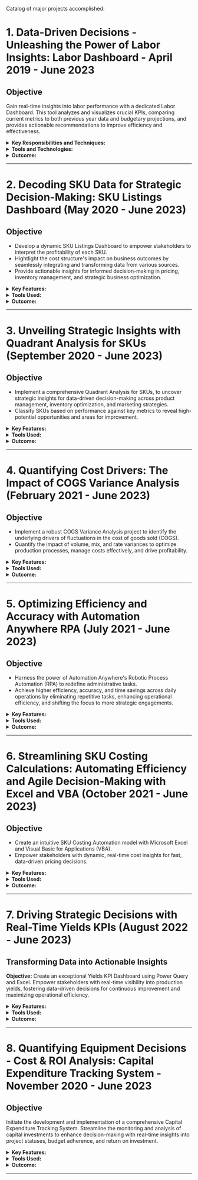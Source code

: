Catalog of major projects accomplished:
# 1. Data-Driven Decisions - Unleashing the Power of Labor Insights: Labor Dashboard - April 2019 - June 2023

## Objective
Gain real-time insights into labor performance with a dedicated Labor Dashboard. This tool analyzes and visualizes crucial KPIs, comparing current metrics to both previous year data and budgetary projections, and provides actionable recommendations to improve efficiency and effectiveness.

<details>
<summary><strong>Key Responsibilities and Techniques:</strong></summary>

- **Data Collection:**
  - Consolidated raw data from diverse sources, including production logs, employee records, and financial reports, to create a comprehensive dataset.
- **Data Processing and Cleaning:**
  - Leveraged Microsoft Power Query to clean and transform raw data, ensuring accuracy and reliability for analysis.
  - Proactively addressed missing or inconsistent data to maintain data integrity.
- **Metric Definition and Calculation:**
  - Defined and compute key performance indicators (KPIs), such as Kg per man hour and cost per kg, aligning with organizational goals and performance benchmarks.
  - Utilized DAX with Microsoft Power Pivot to effectively aggregate and visualize data, enabling insightful analysis.
- **Comparison Analysis:**
  - Facilitated comprehensive comparisons of current performance metrics against previous year's data and established budgetary targets, highlighting trends and deviations.
- **Visualization:**
  - Built interactive and visually compelling dashboards using Microsoft Power Pivot, enabling stakeholders to effortlessly explore and grasp key labor insights.
  - Incorporated meaningful data visualizations, such as KPI charts, trend lines, and comparison tables, to enhance understanding and communication of results.
- **Insightful Reporting:**
  - Crafted detailed reports that encapsulated critical trends, pinpointed areas for improvement, and identified potential cost-saving opportunities.
  - Provided actionable recommendations grounded in data-driven analysis, fostering strategic initiatives to optimize labor efficiency and cost-effectiveness.
- **Iterative Improvement:**
  - Delivered continuous improvement through weekly updates and stakeholder discussions, incorporating feedback to refine dashboard functionality and user experience.
</details>

<details>
<summary><strong>Tools and Technologies:</strong></summary>
- Microsoft Power Query and Power Pivot: Data processing, analysis, and interactive data visualization for dashboard.
</details>

<details>
<summary><strong>Outcome:</strong></summary>

The Labor Dashboard delivers a dynamic, timeline-based overview of labor efficiency and cost performance, empowering stakeholders with actionable insights to drive continuous improvement. Key outcomes include:
- Enhanced visibility into labor trends and patterns, enabling proactive decision-making.
- Identified areas for optimization, led to increased productivity and cost savings.
- Informed resource allocation and strategic workforce planning.
- Avocated for data-driven decision-making culture, fostered a performance-oriented environment.
</details>

---

# 2. Decoding SKU Data for Strategic Decision-Making: SKU Listings Dashboard  (May 2020 - June 2023)

## Objective
- Develop a dynamic SKU Listings Dashboard to empower stakeholders to interpret the profitability of each SKU.
- Hightlight the cost structure's impact on business outcomes by seamlessly integrating and transforming data from various sources.
- Provide actionable insights for informed decision-making in pricing, inventory management, and strategic business optimization.

<details>
<summary><strong>Key Features:</strong></summary>
- **Data Integration:**
  - Centralized and integrated data from sales reports, profit and loss statements, COGs, labor costs, and discounts for each SKU.
- **Cost Breakdown:**
  - Facilitated a comprehensive analysis of cost components for each SKU, including raw materials, labor, and the impact of discounts.
- **Profitability Analysis:**
  - Empowered stakeholders to trace the financial journey of each SKU, from sales revenue through cost components to net profit.
- **Visualization:**
  - Employed advanced visualization techniques for SKU-specific information, enhancing exploration and interpretation.
- **Interactive Dashboards:**
  - Developed interactive dashboards for users to drill down into specific SKUs, fostering proactive decision-making.
- **Iterative Refinement:**
  - Led the charge for continuous improvement through ongoing refinement based on user feedback, ensuring dashboard functionality aligns with evolving needs.
</details>
<details>
<summary><strong>Tools Used:</strong></summary>
- Microsoft Power Query and Power Pivot: Data processing, analysis, and interactive data visualization.
</details>
<details>
<summary><strong>Outcome:</strong></summary>
**Decoding Profitability for Informed Decisions:**
The SKU Listings Dashboard serves as a comprehensive decision-support tool, offering clear views of cost breakdowns for each SKU, impact of discounts, and providing actionable insights into individual product profitability. Key outcomes include:

- Enhanced visibility into SKU-level profitability for data-driven pricing strategies and inventory optimization.
- Informed decision-making regarding product mix and strategic resource allocation.
- Promoted a data centric culture, fostering continuous improvement and profitability growth.
**Visualizing Profitability for Strategic Advantage:**
By visualizing SKU profitability dynamics, the dashboard empowers stakeholders to make informed decisions that drive business growth and profitability.

</details>

---


# 3. Unveiling Strategic Insights with Quadrant Analysis for SKUs (September 2020 - June 2023)

## Objective
- Implement a comprehensive Quadrant Analysis for SKUs, to uncover strategic insights for data-driven decision-making across product management, inventory optimization, and marketing strategies.
- Classify SKUs based on performance against key metrics to reveal high-potential opportunities and areas for improvement.

<details>
<summary><strong>Key Features:</strong></summary>
- **Strategic Metric Selection:**
  - Identified and selected relevant metrics reflecting SKU performance, considering factors such as sales volume, profitability, market share, and customer satisfaction scores.
- **Dynamic Quadrant Framework:**
  - Developed a versatile quadrant framework to categorize SKUs based on performance, creating meaningful segments such as High Flyers, Stable Streamers, Challengers, and Laggards..
- **Interactive Data Visualization:**
  - Created engaging and interactive quadrant charts using Microsoft Excel's visualization tools.
- **Actionable Insights and Strategies:**
  - Extracted actionable insights from SKU positions within the quadrant framework, informing strategic decisions in areas such as inventory optimization, targeted marketing, product development, and resource allocation.
- **Iterative Improvement:**
  - Actively incorporated stakeholder feedback to continuously refine the quadrant model, ensuring its relevance, accuracy, and alignment with evolving business needs.
</details>
<details>
<summary><strong>Tools Used:</strong></summary>
- Microsoft Excel for data analysis, calculations, and interactive visualization.
</details>
<details>
<summary><strong>Outcome:</strong></summary>
**Highlight Strategic Opportunities for SKU Excellence:**
The Quadrant Analysis for SKUs stands as a powerful decision-support tool, providing a dynamic representation of product performance. Key outcomes include:

- Enhanced visibility into SKU performance for data-driven decision-making.
- Identification of high-performing SKUs for focused growth strategies.
- Recognition of underperforming SKUs for improvement initiatives.
- Informed inventory management strategies for optimal stock levels.
**Visualizing Insights for Strategic Action:**
By bringing SKU performance to life through compelling visualizations, the Quadrant Analysis empowers stakeholders to make strategic decisions that elevate product management, optimize inventory, and drive business success.

</details>

---


# 4. Quantifying Cost Drivers: The Impact of COGS Variance Analysis (February 2021 - June 2023)

## Objective
- Implement a robust COGS Variance Analysis project to identify the underlying drivers of fluctuations in the cost of goods sold (COGS).
- Quantify the impact of volume, mix, and rate variances to optimize production processes, manage costs effectively, and drive profitability.

<details>
<summary><strong>Key Features:</strong></summary>
- **Standardized Methodology for Precision:**
  - Adopted a rigorous standardized methodology for identifying and quantifying volume, mix, and rate variances within COGS.
- **Comprehensive Data Integration:**
  - Gathered comprehensive data from production records, sales reports, and cost accounting systems for in-depth variance analysis.
- **Powerful Analysis Framework:**
  - Developed a robust framework for isolating and examining each variance component individually, enabling a granular understanding of their distinct contributions to COGS fluctuations.
- **Illuminating Visualizations for Clarity:**
  - Utilized compelling visual representations, including interactive charts and dashboards, to communicate the impact of each variance category effectively.
</details>
<details>
<summary><strong>Tools Used:</strong></summary>
- Microsoft Excel BI tools for data analysis, calculations, and compelling visualizations.
</details>
<details>
<summary><strong>Outcome:</strong></summary>
**Harnessing Insights for Cost Control and Profit Maximization:**
The COGS Variance Analysis project delivers a comprehensive understanding of key drivers influencing manufacturing costs. Key outcomes include:

- Enhanced visibility into the impact of volume, mix, and rate variances on COGS.
- Identification of areas for optimization within production processes for cost savings and efficiency gains.
- Informed decision-making regarding resource allocation, pricing strategies, and inventory management.
- Proactive identification of potential risks and challenges.
- Fostering a data-driven culture prioritizing continuous improvement and cost optimization.
**Visualizing Variances for Strategic Action:**
Making COGS variances tangible and actionable through intuitive visualizations, the analysis empowers stakeholders to make informed decisions that drive cost efficiency, profitability, and overall business success.

</details>

---


# 5. Optimizing Efficiency and Accuracy with Automation Anywhere RPA (July 2021 - June 2023)

## Objective
- Harness the power of Automation Anywhere's Robotic Process Automation (RPA) to redefine administrative tasks.
- Achieve higher efficiency, accuracy, and time savings across daily operations by eliminating repetitive tasks, enhancing operational efficiency, and shifting the focus to more strategic engagements.

<details>
<summary><strong>Key Features:</strong></summary>
- **Strategic Task Selection:**
  - Meticulously identified and prioritized administrative tasks with the highest RPA potential.
- **Intuitive Bot Task Creation:**
  - Seamlessly configured and deployed RPA bots, ensuring flawless integration with existing systems and workflows.
- **Comprehensive Process Mapping:**
  - Meticulously mapped end-to-end processes, defining logical steps, decision points, and exception handling mechanisms for robust and adaptable RPA workflows.
- **Exceptional Error Mitigation:**
  - Implemented proactive exception handling strategies within RPA bots to address potential variations and prevent errors, safeguarding data integrity and process continuity.
- **Rigorous Testing and Validation:**
  - Conducted thorough testing and validation to ensure the reliability, accuracy, and compliance of RPA bots with business rules and regulations.
- **Empowering User Adoption:**
  - Provided comprehensive training and support to staff on interacting with, monitoring, and managing RPA bots effectively.
</details>
<details>
<summary><strong>Tools Used:</strong></summary>
- Automation Anywhere RPA Platform: Leveraged RPA platform for end-to-end automation development, deployment, management, and monitoring.
</details>
<details>
<summary><strong>Outcome:</strong></summary>
**Transforming Administrative Landscapes, Elevating Performance:**
The Automation Anywhere RPA implementation has delivered a remarkable transformation of administrative tasks, resulting in:

- Substantial time savings with a significant reduction in manual, repetitive tasks.
- Minimization of errors and enhanced accuracy through automated processes.
- Boosted operational efficiency, streamlined workflows, and accelerated task completion.
- Automation enables a shift towards more strategic initiatives and creative problem-solving to established, agile, and scalable operations, driving continuous improvement.
</details>

---


# 6. Streamlining SKU Costing Calculations: Automating Efficiency and Agile Decision-Making with Excel and VBA (October 2021 - June 2023)

## Objective
- Create an intuitive SKU Costing Automation model with Microsoft Excel and Visual Basic for Applications (VBA).
- Empower stakeholders with dynamic, real-time cost insights for fast, data-driven pricing decisions.

<details>
<summary><strong>Key Features:</strong></summary>
- **Intelligent Template Design:**
  - Developed a dynamic Excel template integrated with VBA to streamline SKU costing, eliminating time-consuming manual calculations.
- **Seamless Data Integration:**
  - Established effortless connections with external data sources to ensure real-time accuracy of dry goods and raw meat costs.
- **Adaptable Recipe Adjustment:**
  - Created an intuitive user interface for effortless adaptation of recipes and accounting for fluctuations in ingredient costs or quantities.
- **Automated Cost Calculation Orchestration:**
  - Automated the entire cost calculation process, delivering accurate results within hours instead of days.
- **Scenario Analysis for Strategic Forecasting:**
  - Empowered users to navigate diverse cost scenarios through integrated scenario analysis capabilities.
- **Compelling Visual Communication:**
  - Incorporated user-friendly reports and dashboards for SKU costing breakdowns, accelerating comprehension and decision-making.
</details>
<details>
<summary><strong>Tools Used:</strong></summary>
- Microsoft Excel: For dynamic template creation, seamless data integration, and intuitive user interface design.
- Visual Basic for Applications (VBA): Leveraged VBA to automate complex calculations and enhance user interactivity.
</details>
<details>
<summary><strong>Outcome:</strong></summary>
**Accelerated Insights, Empowered Decisions:**
The automated SKU Costing Model has redefined SKU costing, unlocking efficiency and insight with a drastic reduction in task completion times. The project delivers a user-friendly and adaptable solution, enabling stakeholders to make informed pricing decisions with increased speed and confidence, guided by real-time cost data and robust scenario analysis capabilities.

</details>

---


# 7. Driving Strategic Decisions with Real-Time Yields KPIs (August 2022 - June 2023)

## Transforming Data into Actionable Insights
**Objective:**
Create an exceptional Yields KPI Dashboard using Power Query and Excel. Empower stakeholders with real-time visibility into production yields, fostering data-driven decisions for continuous improvement and maximizing operational efficiency.

<details>
<summary><strong>Key Features:</strong></summary>

- **Seamless Data Integration:**
  - Masterfully integrated diverse data streams using Power Query for a unified view of processing, cooking, and finishing yields for each SKU and batch.
- **Interactive Visual Storytelling:**
  - Developed an engaging dashboard that focus on yield KPIs, enabling users to explore data for actionable insights.
- **Real-Time Data Pulse:**
  - Established automated processes for the dashboard to reflect the most current and accurate yield information.
- **Advanced Analytics Unleashed:**
  - Harnessed the power of Power Pivot for deep-dive analysis into specific SKUs, batches, and historical trends.
- **Comprehensive SKU and Batch Tracking:**
  - Built-in a meticulous tracking system for monitoring the entire production journey.
- **Benchmarking for Continuous Improvement:**
  - Integrated key performance metrics for effortless comparison of actual yields against targets and benchmarks.

</details>

<details>
<summary><strong>Tools Used:</strong></summary>

- Power Query: For data integration, ensuring a unified and reliable foundation for analysis.
- Power Pivot: For interactive visualization, enabling advanced analytics and fostering exploration of yield insights.

</details>

<details>
<summary><strong>Outcome:</strong></summary>

**Production Intelligence:**
The Yields KPI Dashboard empowers stakeholders with real-time visibility into yield performance, advanced analytics, and a foundation for continuous optimization, positively driving operational efficiency.

</details>

---


# 8. Quantifying Equipment Decisions - Cost & ROI Analysis: Capital Expenditure Tracking System - November 2020 - June 2023

## Objective
Initiate the development and implementation of a comprehensive Capital Expenditure Tracking System. Streamline the monitoring and analysis of capital investments to enhance decision-making with real-time insights into project statuses, budget adherence, and return on investment.

<details>
<summary><strong>Key Features:</strong></summary>

- **Project Data Integration:**
  - Implemented a system to consolidate project data from various departments, ensuring a centralized and accurate repository.
- **Real-time Budget Monitoring:**
  - Developed features for real-time tracking of project budgets, enabling stakeholders to monitor expenditures against approved budgets.
- **Milestone and Timeline Tracking:**
  - Integrated milestone tracking functionalities to ensure projects adhere to timelines and meet predefined milestones.
- **Return on Investment (ROI) Analysis:**
  - Incorporated tools for calculating and visualizing the return on investment for each capital project.
- **User Access and Collaboration:**
  - Implemented user access controls to ensure data security and encouraged collaboration among relevant teams involved in capital expenditure decisions.
- **Automated Reporting:**
  - Established automated reporting mechanisms to generate regular reports on project statuses, budget variances, and ROI.
</details>

<details>
<summary><strong>Tools Used:</strong></summary>
- Project Management Software: Integrated project management software for data integration, milestone tracking, and real-time budget monitoring.
- Data Visualization Tools: Utilized data visualization tools for creating interactive dashboards and reports, enhancing accessibility for stakeholders.
</details>

<details>
<summary><strong>Outcome:</strong></summary>
The ongoing Capital Expenditure Tracking System project has improved the organization's ability to monitor and manage capital investments effectively. Stakeholders have access to real-time data, enabling informed decision-making, proactive issue resolution, and optimization of capital allocation for improved overall financial performance.
</details>

---

